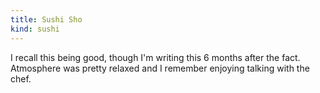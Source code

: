 ```yaml
---
title: Sushi Sho
kind: sushi
---
```

I recall this being good, though I'm writing this 6 months after the fact. Atmosphere was pretty relaxed and I remember enjoying talking with the chef.
